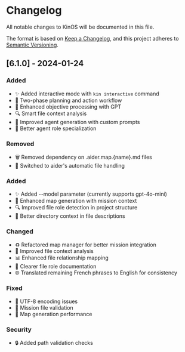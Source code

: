 # Changelog
All notable changes to KinOS will be documented in this file.

The format is based on [Keep a Changelog](https://keepachangelog.com/en/1.0.0/),
and this project adheres to [Semantic Versioning](https://semver.org/spec/v2.0.0.html).

## [6.1.0] - 2024-01-24

### Added
- ✨ Added interactive mode with `kin interactive` command
- 🎯 Two-phase planning and action workflow
- 📝 Enhanced objective processing with GPT
- 🔍 Smart file context analysis
- 🤖 Improved agent generation with custom prompts
- 🎨 Better agent role specialization

### Removed
- 🗑️ Removed dependency on .aider.map.{name}.md files
- 🔄 Switched to aider's automatic file handling

### Added
- ✨ Added --model parameter (currently supports gpt-4o-mini)
- 🎯 Enhanced map generation with mission context
- 🔍 Improved file role detection in project structure
- 📝 Better directory context in file descriptions

### Changed
- ♻️ Refactored map manager for better mission integration
- 🔄 Improved file context analysis
- 📊 Enhanced file relationship mapping
- 🎨 Clearer file role documentation
- 🌐 Translated remaining French phrases to English for consistency

### Fixed
- 🐛 UTF-8 encoding issues
- 🔧 Mission file validation
- 🚀 Map generation performance

### Security
- 🔒 Added path validation checks
